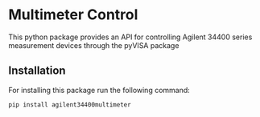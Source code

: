 # Multimeter Control

This python package provides an API for controlling Agilent 34400 series measurement devices through the pyVISA package

## Installation

For installing this package run the following command:

```bash
pip install agilent34400multimeter